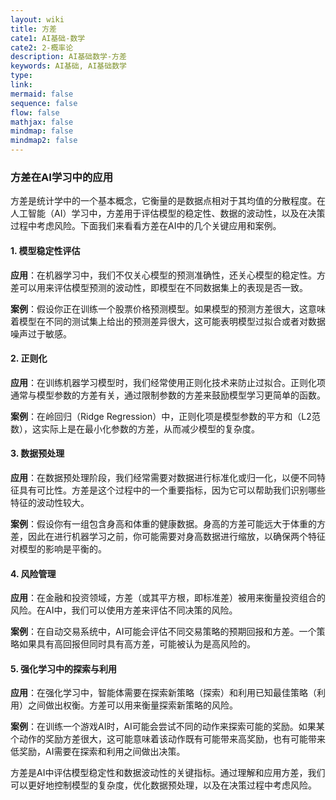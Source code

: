 ```yaml
---
layout: wiki
title: 方差
cate1: AI基础-数学
cate2: 2-概率论
description: AI基础数学-方差
keywords: AI基础, AI基础数学
type:
link:
mermaid: false
sequence: false
flow: false
mathjax: false
mindmap: false
mindmap2: false
---
```


### 方差在AI学习中的应用

方差是统计学中的一个基本概念，它衡量的是数据点相对于其均值的分散程度。在人工智能（AI）学习中，方差用于评估模型的稳定性、数据的波动性，以及在决策过程中考虑风险。下面我们来看看方差在AI中的几个关键应用和案例。

#### 1. 模型稳定性评估

**应用**：在机器学习中，我们不仅关心模型的预测准确性，还关心模型的稳定性。方差可以用来评估模型预测的波动性，即模型在不同数据集上的表现是否一致。

**案例**：假设你正在训练一个股票价格预测模型。如果模型的预测方差很大，这意味着模型在不同的测试集上给出的预测差异很大，这可能表明模型过拟合或者对数据噪声过于敏感。

#### 2. 正则化

**应用**：在训练机器学习模型时，我们经常使用正则化技术来防止过拟合。正则化项通常与模型参数的方差有关，通过限制参数的方差来鼓励模型学习更简单的函数。

**案例**：在岭回归（Ridge Regression）中，正则化项是模型参数的平方和（L2范数），这实际上是在最小化参数的方差，从而减少模型的复杂度。

#### 3. 数据预处理

**应用**：在数据预处理阶段，我们经常需要对数据进行标准化或归一化，以便不同特征具有可比性。方差是这个过程中的一个重要指标，因为它可以帮助我们识别哪些特征的波动性较大。

**案例**：假设你有一组包含身高和体重的健康数据。身高的方差可能远大于体重的方差，因此在进行机器学习之前，你可能需要对身高数据进行缩放，以确保两个特征对模型的影响是平衡的。

#### 4. 风险管理

**应用**：在金融和投资领域，方差（或其平方根，即标准差）被用来衡量投资组合的风险。在AI中，我们可以使用方差来评估不同决策的风险。

**案例**：在自动交易系统中，AI可能会评估不同交易策略的预期回报和方差。一个策略如果具有高回报但同时具有高方差，可能被认为是高风险的。

#### 5. 强化学习中的探索与利用

**应用**：在强化学习中，智能体需要在探索新策略（探索）和利用已知最佳策略（利用）之间做出权衡。方差可以用来衡量探索新策略的风险。

**案例**：在训练一个游戏AI时，AI可能会尝试不同的动作来探索可能的奖励。如果某个动作的奖励方差很大，这可能意味着该动作既有可能带来高奖励，也有可能带来低奖励，AI需要在探索和利用之间做出决策。

方差是AI中评估模型稳定性和数据波动性的关键指标。通过理解和应用方差，我们可以更好地控制模型的复杂度，优化数据预处理，以及在决策过程中考虑风险。
